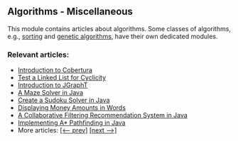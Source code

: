 ## Algorithms - Miscellaneous

This module contains articles about algorithms. Some classes of algorithms, e.g., [sorting](/../algorithms-sorting) and
[genetic algorithms](/../algorithms-genetic), have their own dedicated modules. 

### Relevant articles:

- [Introduction to Cobertura](https://www.baeldung.com/cobertura)
- [Test a Linked List for Cyclicity](https://www.baeldung.com/java-linked-list-cyclicity)
- [Introduction to JGraphT](https://www.baeldung.com/jgrapht)
- [A Maze Solver in Java](https://www.baeldung.com/java-solve-maze)
- [Create a Sudoku Solver in Java](https://www.baeldung.com/java-sudoku)
- [Displaying Money Amounts in Words](https://www.baeldung.com/java-money-into-words)
- [A Collaborative Filtering Recommendation System in Java](https://www.baeldung.com/java-collaborative-filtering-recommendations)
- [Implementing A* Pathfinding in Java](https://www.baeldung.com/java-a-star-pathfinding)
- More articles: [[<-- prev]](/algorithms-miscellaneous-1) [[next -->]](/algorithms-miscellaneous-3)
